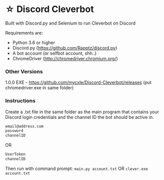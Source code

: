 # ☆ Discord Cleverbot
Built with Discord.py and Selenium to run Cleverbot on Discord

Requirements are:

* Python 3.6 or higher
* Discord.py (https://github.com/Rapptz/discord.py)
* A bot account (or selfbot account, shh..)
* ChromeDriver (http://chromedriver.chromium.org/)

### Other Versions
1.0.0 EXE - https://github.com/mycxle/Discord-Cleverbot/releases (put chromedriver.exe in same folder)

### Instructions
Create a .txt file in the same folder as the main program that contains your Discord login credentials and the channel ID the bot should be active in.
```markdown
email@address.com
password
channelID
```
OR
```markdown
UserToken
channelID
```
Then run with command prompt: `main.py account.txt` OR `clever.exe account.txt`